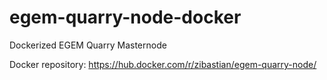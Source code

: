 # egem-quarry-node-docker
Dockerized EGEM Quarry Masternode

Docker repository: https://hub.docker.com/r/zibastian/egem-quarry-node/

